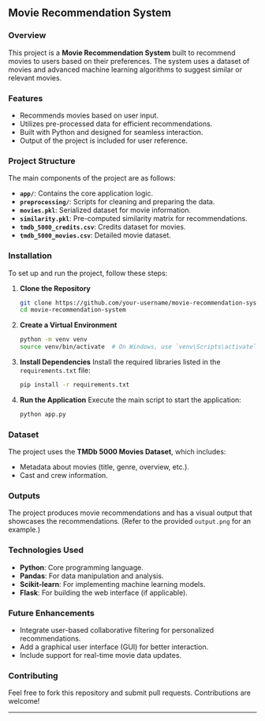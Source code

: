 ## Movie Recommendation System

### Overview
This project is a **Movie Recommendation System** built to recommend movies to users based on their preferences. The system uses a dataset of movies and advanced machine learning algorithms to suggest similar or relevant movies.

### Features
- Recommends movies based on user input.
- Utilizes pre-processed data for efficient recommendations.
- Built with Python and designed for seamless interaction.
- Output of the project is included for user reference.

### Project Structure
The main components of the project are as follows:
- **`app/`**: Contains the core application logic.
- **`preprocessing/`**: Scripts for cleaning and preparing the data.
- **`movies.pkl`**: Serialized dataset for movie information.
- **`similarity.pkl`**: Pre-computed similarity matrix for recommendations.
- **`tmdb_5000_credits.csv`**: Credits dataset for movies.
- **`tmdb_5000_movies.csv`**: Detailed movie dataset.

### Installation
To set up and run the project, follow these steps:

1. **Clone the Repository**
   ```bash
   git clone https://github.com/your-username/movie-recommendation-system.git
   cd movie-recommendation-system
   ```

2. **Create a Virtual Environment**
   ```bash
   python -m venv venv
   source venv/bin/activate  # On Windows, use `venv\Scripts\activate`
   ```

3. **Install Dependencies**
   Install the required libraries listed in the `requirements.txt` file:
   ```bash
   pip install -r requirements.txt
   ```

4. **Run the Application**
   Execute the main script to start the application:
   ```bash
   python app.py
   ```

### Dataset
The project uses the **TMDb 5000 Movies Dataset**, which includes:
- Metadata about movies (title, genre, overview, etc.).
- Cast and crew information.

### Outputs
The project produces movie recommendations and has a visual output that showcases the recommendations. (Refer to the provided `output.png` for an example.)

### Technologies Used
- **Python**: Core programming language.
- **Pandas**: For data manipulation and analysis.
- **Scikit-learn**: For implementing machine learning models.
- **Flask**: For building the web interface (if applicable).

### Future Enhancements
- Integrate user-based collaborative filtering for personalized recommendations.
- Add a graphical user interface (GUI) for better interaction.
- Include support for real-time movie data updates.

### Contributing
Feel free to fork this repository and submit pull requests. Contributions are welcome!


---

